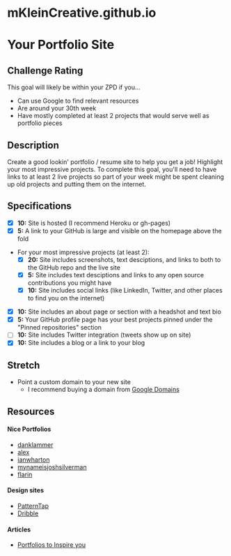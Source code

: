 # mKleinCreative.github.io


# Your Portfolio Site

## Challenge Rating

This goal will likely be within your ZPD if you...

- Can use Google to find relevant resources
- Are around your 30th week
- Have mostly completed at least 2 projects that would serve well as portfolio pieces

## Description

Create a good lookin' portfolio / resume site to help you get a job! Highlight your most impressive projects. To complete this goal, you'll need to have links to at least 2 live projects so part of your week might be spent cleaning up old projects and putting them on the internet.

## Specifications

- [x] __10:__ Site is hosted (I recommend Heroku or gh-pages)
- [x] __5:__ A link to your GitHub is large and visible on the homepage above the fold
- For your most impressive projects (at least 2):
  - [x] __20:__ Site includes screenshots, text desciptions, and links to both to the GitHub repo and the live site
  - [x] __5:__ Site includes text desciptions and links to any open source contributions you might have
  - [x] __10:__ Site includes social links (like LinkedIn, Twitter, and other places to find you on the internet)
- [x] __10:__ Site includes an about page or section with a headshot and text bio
- [x] __5:__ Your GitHub profile page has your best projects pinned under the "Pinned repositories" section
- [ ] __10:__ Site includes Twitter integration (tweets show up on site)
- [x] __10:__ Site includes a blog or a link to your blog

## Stretch

- Point a custom domain to your new site
  - I recommend buying a domain from [Google Domains](https://domains.google/)

## Resources

#### Nice Portfolios

- [danklammer](http://danklammer.com/)
- [alex](https://alex.dytry.ch/)
- [ianwharton](http://www.ianwharton.com/)
- [mynameisjoshsilverman](http://www.mynameisjoshsilverman.com/)
- [flarin](http://www.flarin.com/)

#### Design sites

- [PatternTap](http://zurb.com/patterntap)
- [Dribble](https://dribbble.com/)

#### Articles

- [Portfolios to Inspire you](https://medium.com/@learntocodewithme/15-web-developer-portfolios-to-inspire-you-137fb1743cae)
